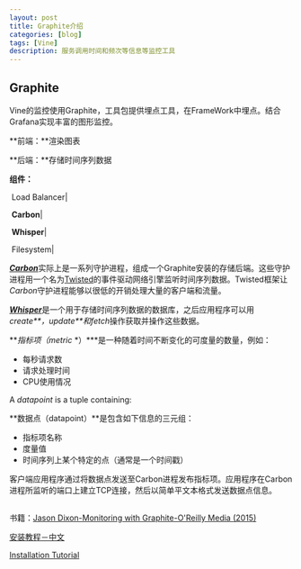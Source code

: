 ```yaml
---
layout: post
title: Graphite介绍
categories: [blog]
tags: [Vine]
description: 服务调用时间和频次等信息等监控工具
---
```


## Graphite

Vine的监控使用Graphite，工具包提供埋点工具，在FrameWork中埋点。结合Grafana实现丰富的图形监控。

**前端：**渲染图表

**后端：**存储时间序列数据

**组件：**

​	Load Balancer|

​	**Carbon**|

​	**Whisper**|

​	Filesystem|

[***Carbon***](https://www.google.com/url?q=https%3A%2F%2Fgithub.com%2Fgraphite-project%2Fcarbon&sa=D&sntz=1&usg=AFQjCNE9GGsiJvLxwhgUEeeyX4R89IzbEA)实际上是一系列守护进程，组成一个Graphite安装的存储后端。这些守护进程用一个名为[Twisted](https://twistedmatrix.com/trac/)的事件驱动网络引擎监听时间序列数据。Twisted框架让*Carbon*守护进程能够以很低的开销处理大量的客户端和流量。

[***Whisper***](https://www.google.com/url?q=https%3A%2F%2Fgithub.com%2Fgraphite-project%2Fwhisper&sa=D&sntz=1&usg=AFQjCNFvOPixjQv6Trh9S7pvkFv2ktbx3Q)是一个用于存储时间序列数据的数据库，之后应用程序可以用*create**，update**和fetch*操作获取并操作这些数据。

***指标项（metric* *）***是一种随着时间不断变化的可度量的数量，例如：

- 每秒请求数
- 请求处理时间
- CPU使用情况

A *datapoint* is a tuple containing:

**数据点（datapoint）**是包含如下信息的三元组：

- 指标项名称
- 度量值
- 时间序列上某个特定的点（通常是一个时间戳）

客户端应用程序通过将数据点发送至Carbon进程发布指标项。应用程序在Carbon进程所监听的端口上建立TCP连接，然后以简单平文本格式发送数据点信息。

## 

书籍：[Jason Dixon-Monitoring with Graphite-O'Reilly Media (2015)](http://ebooks.readbook5.com/search.php?req=Monitoring%20with%20Graphite&nametype=orig)

[安装教程－中文](http://www.infoq.com/cn/articles/graphite-intro)

[Installation Tutorial](https://www.infoq.com/articles/graphite-intro)



